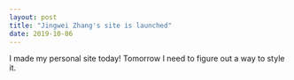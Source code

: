 ```yaml
---
layout: post
title: "Jingwei Zhang's site is launched"
date: 2019-10-06
---
```


I made my personal site today! Tomorrow I need to figure out a way to style it.
